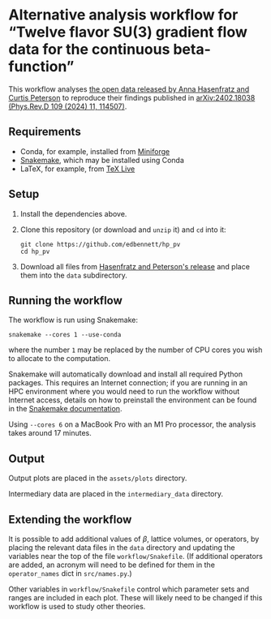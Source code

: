 # Alternative analysis workflow for “Twelve flavor SU(3) gradient flow data for the continuous beta-function”

This workflow analyses
[the open data released by Anna Hasenfratz and Curtis Peterson][hp-data]
to reproduce their findings published in [arXiv:2402.18038][arxiv]
[(Phys.Rev.D 109 (2024) 11, 114507)][prd].

## Requirements

- Conda, for example, installed from [Miniforge][miniforge]
- [Snakemake][snakemake], which may be installed using Conda
- LaTeX, for example, from [TeX Live][texlive]

## Setup

1. Install the dependencies above.
2. Clone this repository
   (or download and `unzip` it)
   and `cd` into it:

   ```shellsession
   git clone https://github.com/edbennett/hp_pv
   cd hp_pv
   ```

3. Download all files from [Hasenfratz and Peterson's release][hp-data]
   and place them into the `data` subdirectory.

## Running the workflow

The workflow is run using Snakemake:

``` shellsession
snakemake --cores 1 --use-conda
```

where the number `1`
may be replaced by
the number of CPU cores you wish to allocate to the computation.

Snakemake will automatically download and install
all required Python packages.
This requires an Internet connection;
if you are running in an HPC environment where you would need
to run the workflow without Internet access,
details on how to preinstall the environment
can be found in the [Snakemake documentation][snakemake-conda].

Using `--cores 6` on a MacBook Pro with an M1 Pro processor,
the analysis takes around 17 minutes.

## Output

Output plots are placed in the `assets/plots` directory.

Intermediary data are placed in the `intermediary_data` directory.

## Extending the workflow

It is possible to add additional
values of $\beta$,
lattice volumes,
or operators,
by placing the relevant data files in the `data` directory
and updating the variables near the top of the file `workflow/Snakefile`.
(If additional operators are added,
an acronym will need to be defined for them
in the `operator_names` dict
in `src/names.py`.)

Other variables in `workflow/Snakefile`
control which parameter sets and ranges are included in each plot.
These will likely need to be changed
if this workflow is used to study other theories.

[arxiv]: https://doi.org/10.48550/arXiv.2402.18038
[hp-data]: https://doi.org/10.5281/zenodo.10719052
[miniforge]: https://github.com/conda-forge/miniforge
[prd]: https://doi.org/10.1103/PhysRevD.109.114507
[snakemake]: https://snakemake.github.io
[snakemake-conda]: https://snakemake.readthedocs.io/en/stable/snakefiles/deployment.html
[texlive]: https://tug.org/texlive/
